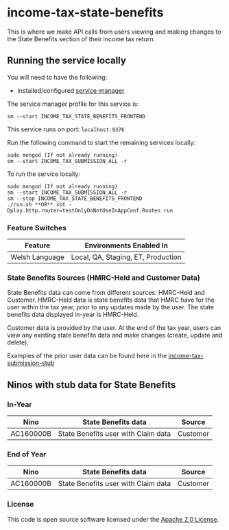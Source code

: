 
# income-tax-state-benefits

This is where we make API calls from users viewing and making changes to the State Benefits section of their income tax return.

## Running the service locally

You will need to have the following:
- Installed/configured [service-manager](https://github.com/hmrc/service-manager)

The service manager profile for this service is:

    sm --start INCOME_TAX_STATE_BENEFITS_FRONTEND

This service runs on port: `localhost:9376`

Run the following command to start the remaining services locally:

    sudo mongod (If not already running)
    sm --start INCOME_TAX_SUBMISSION_ALL -r

To run the service locally:

    sudo mongod (If not already running)
    sm --start INCOME_TAX_SUBMISSION_ALL -r
    sm --stop INCOME_TAX_STATE_BENEFITS_FRONTEND
    ./run.sh **OR** sbt -Dplay.http.router=testOnlyDoNotUseInAppConf.Routes run

### Feature Switches

| Feature        | Environments Enabled In            |
|----------------|------------------------------------|
| Welsh Language | Local, QA, Staging, ET, Production |

### State Benefits Sources (HMRC-Held and Customer Data)
State Benefits data can come from different sources: HMRC-Held and Customer. HMRC-Held data is state benefits data that HMRC have for the user within the tax year, prior to any updates made by the user. The state benefits data displayed in-year is HMRC-Held.

Customer data is provided by the user. At the end of the tax year, users can view any existing state benefits data and make changes (create, update and delete).

Examples of the prior user data can be found here in the [income-tax-submission-stub](https://github.com/hmrc/income-tax-submission-stub/blob/main/app/models/StateBenefitsUsers.scala)

## Ninos with stub data for State Benefits

### In-Year
| Nino      | State Benefits data                 | Source   |
|-----------|-------------------------------------|----------|
| AC160000B | State Benefits user with Claim data | Customer |

### End of Year
| Nino      | State Benefits data                 | Source   |
|-----------|-------------------------------------|----------|
| AC160000B | State Benefits user with Claim data | Customer |


### License

This code is open source software licensed under the [Apache 2.0 License]("http://www.apache.org/licenses/LICENSE-2.0.html").